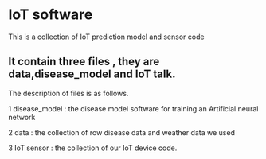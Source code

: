 IoT software
========
This is a collection of IoT prediction model and sensor code

It contain three files , they are data,disease_model and IoT talk. 
--------
The description of files is as follows.

1 disease_model : the disease model software for training an Artificial neural network

2 data : the collection of row disease data and weather data we used

3 IoT sensor : the collection of our IoT device code.

